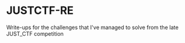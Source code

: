 # JUSTCTF-RE
Write-ups for the challenges that I've managed to solve from the late JUST_CTF competition
